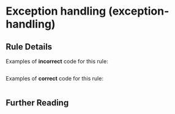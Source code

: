 # Exception handling (exception-handling)

## Rule Details 

Examples of **incorrect** code for this rule:

```js

```

Examples of **correct** code for this rule:

```js
```

## Further Reading

